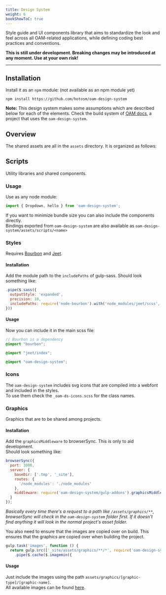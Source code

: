 ```yaml
---
title: Design System
weight: 6
bookShowToC: true
---
```


Style guide and UI components library that aims to standardize the look and feel across all OAM-related applications, while defining coding best practices and conventions.

**This is still under development. Breaking changes may be introduced at any moment. Use at your own risk!**

---

## Installation

Install it as an `npm` module: (not available as an npm module yet)
```ssh
npm install https://github.com/hotosm/oam-design-system
```

**Note:**
This design system makes some assumptions which are described below for each of the elements.
Check the build system of [OAM docs](https://github.com/hotosm/oam-docs/blob/master/gulpfile.js), a project that uses the `oam-design-system`.

## Overview

The shared assets are all in the `assets` directory. It is organized as follows:

## Scripts
Utility libraries and shared components.

### Usage
Use as any node module:
```js
import { Dropdown, hello } from 'oam-design-system';
```
If you want to minimize bundle size you can also include the components directly.  
Bindings exported from `oam-design-system` are also available as `oam-design-system/assets/scripts/<name>`

### Styles
Requires [Bourbon](https://github.com/lacroixdesign/node-bourbon) and [Jeet](https://github.com/mojotech/jeet).

#### Installation 
Add the module path to the `includePaths` of gulp-sass. Should look something like:
```js
.pipe($.sass({
  outputStyle: 'expanded',
  precision: 10,
  includePaths: require('node-bourbon').with('node_modules/jeet/scss', require('oam-design-system/gulp-addons').scssPath)
}))
```

#### Usage 
Now you can include it in the main scss file:

```scss
// Bourbon is a dependency
@import "bourbon";

@import "jeet/index";

@import "oam-design-system";
```


### Icons
The `oam-design-system` includes svg icons that are compiled into a webfont and included in the styles.  
To use them check the `_oam-ds-icons.scss` for the class names.

### Graphics
Graphics that are to be shared among projects.

#### Installation 
Add the `graphicsMiddleware` to browserSync. This is only to aid development.  
Should look something like:

```js
browserSync({
  port: 3000,
  server: {
    baseDir: ['.tmp', '_site'],
    routes: {
      '/node_modules': './node_modules'
    },
    middleware: require('oam-design-system/gulp-addons').graphicsMiddleware(fs) // <<< This line
  }
});
```

*Basically every time there's a request to a path like `/assets/graphics/**`, browserSync will check in the `oam-design-system` folder first. If it doesn't find anything it will look in the normal project's asset folder.*

You also need to ensure that the images are copied over on build.
This ensures that the graphics are copied over when building the project.

```js
gulp.task('images', function () {
  return gulp.src(['_site/assets/graphics/**/*', require('oam-design-system/gulp-addons').graphicsPath + '/**/*'])
    .pipe($.cache($.imagemin({
```

#### Usage
Just include the images using the path `assets/graphics/[graphic-type]/[graphic-name]`.  
All available images can be found [here](assets/graphics/).
